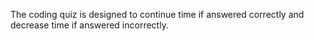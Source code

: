 The coding quiz is designed to continue time if answered correctly and decrease time if answered incorrectly.
